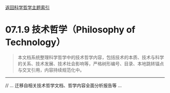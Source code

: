 [返回科学哲学主题索引](./README.md)

# 07.1.9 技术哲学（Philosophy of Technology）

> 本文档系统整理科学哲学中的技术哲学内容，包括技术的本质、技术与科学的关系、技术发展、技术社会影响等，严格树形编号、目录、本地跳转锚点与交叉引用，内容持续规范化中。

---

// ... 迁移自相关技术哲学文档、哲学内容全面分析报告等 ...
